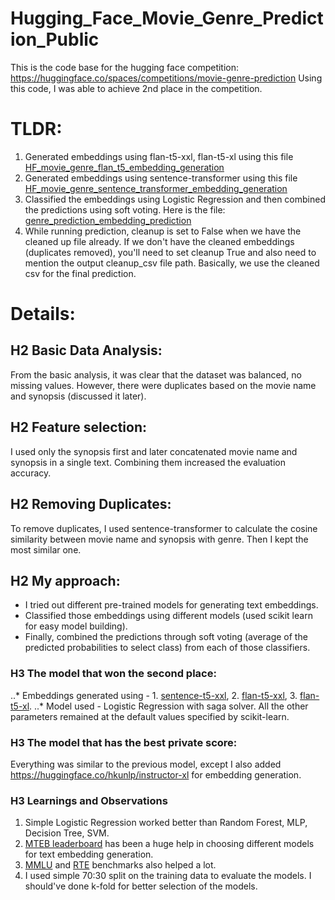 # Hugging_Face_Movie_Genre_Prediction_Public

This is the code base for the hugging face competition: <Movie Genre Prediction><https://huggingface.co/spaces/competitions/movie-genre-prediction>
Using this code, I was able to achieve 2nd place in the competition.

# TLDR:
1. Generated embeddings using flan-t5-xxl, flan-t5-xl using this file [HF_movie_genre_flan_t5_embedding_generation](https://github.com/zayedupal/Hugging_Face_Movie_Genre_Prediction_Public/blob/main/HF_movie_genre_flan_t5_embedding_generation.ipynb)
2. Generated embeddings using sentence-transformer using this file [HF_movie_genre_sentence_transformer_embedding_generation](https://github.com/zayedupal/Hugging_Face_Movie_Genre_Prediction_Public/blob/main/HF_movie_genre_sentence_transformer_embedding_generation.ipynb)
3. Classified the embeddings using Logistic Regression and then combined the predictions using soft voting. Here is the file: [genre_prediction_embedding_prediction](https://github.com/zayedupal/Hugging_Face_Movie_Genre_Prediction_Public/blob/main/genre_prediction_embedding_prediction.py)
4. While running prediction, cleanup is set to False when we have the cleaned up file already.
If we don't have the cleaned embeddings (duplicates removed), you'll need to set cleanup True and also need to mention the output cleanup_csv file path.
Basically, we use the cleaned csv for the final prediction.

# Details:
## H2 Basic Data Analysis:
From the basic analysis, it was clear that the dataset was balanced, no missing values. However, there were duplicates based on the movie name and synopsis (discussed it later).
## H2 Feature selection:
I used only the synopsis first and later concatenated movie name and synopsis in a single text. Combining them increased the evaluation accuracy.
## H2 Removing Duplicates:
To remove duplicates, I used sentence-transformer to calculate the cosine similarity between movie name and synopsis with genre. Then I kept the most similar one.
## H2 My approach: 
- I tried out different pre-trained models for generating text embeddings.
- Classified those embeddings using different models (used scikit learn for easy model building).
- Finally, combined the predictions through soft voting (average of the predicted probabilities to select class) from each of those classifiers.
### H3 The model that won the second place: 
..* Embeddings generated using - 1. [sentence-t5-xxl](https://huggingface.co/sentence-transformers/sentence-t5-xxl), 2. [flan-t5-xxl](https://huggingface.co/google/flan-t5-xxl), 3. [flan-t5-xl](https://huggingface.co/google/flan-t5-xl).
..* Model used - Logistic Regression with saga solver. All the other parameters remained at the default values specified by scikit-learn.
### H3 The model that has the best private score:
Everything was similar to the previous model, except I also added <instructor-xl><https://huggingface.co/hkunlp/instructor-xl> for embedding generation.
### H3 Learnings and Observations
1. Simple Logistic Regression worked better than Random Forest, MLP, Decision Tree, SVM.
2. [MTEB leaderboard](https://huggingface.co/spaces/mteb/leaderboard) has been a huge help in choosing different models for text embedding generation.
3. [MMLU](https://paperswithcode.com/sota/multi-task-language-understanding-on-mmlu) and [RTE](https://paperswithcode.com/sota/natural-language-inference-on-rte) benchmarks also helped a lot.
4. I used simple 70:30 split on the training data to evaluate the models. I should've done k-fold for better selection of the models.
